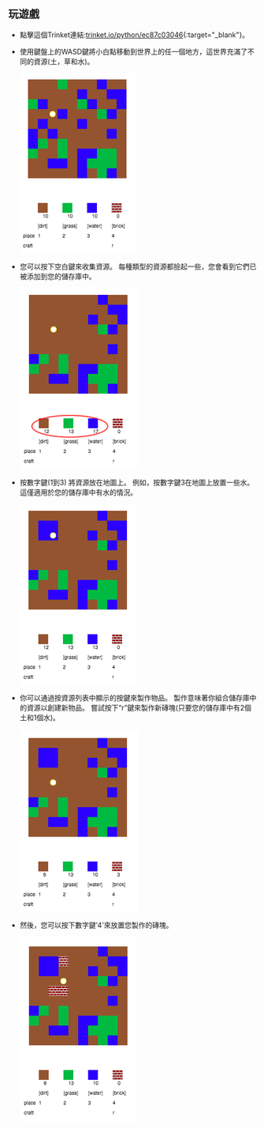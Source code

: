 ## 玩遊戲

+ 點擊這個Trinket連結:[trinket.io/python/ec87c03046](https://trinket.io/python/ec87c03046){:target="_blank"}。

+ 使用鍵盤上的WASD鍵將小白點移動到世界上的任一個地方，這世界充滿了不同的資源(土，草和水)。
    
    ![截圖](images/craft-move.png)

+ 您可以按下空白鍵來收集資源。 每種類型的資源都撿起一些，您會看到它們已被添加到您的儲存庫中。
    
    ![截圖](images/craft-pickup.png)

+ 按數字鍵(1到3) 將資源放在地圖上。 例如，按數字鍵3在地圖上放置一些水。 這僅適用於您的儲存庫中有水的情況。
    
    ![截圖](images/craft-place-water.png)

+ 你可以通過按資源列表中顯示的按鍵來製作物品。 製作意味著你組合儲存庫中的資源以創建新物品。 嘗試按下“r”鍵來製作新磚塊(只要您的儲存庫中有2個土和1個水)。
    
    ![截圖](images/craft-craft-brick.png)

+ 然後，您可以按下數字鍵'4'來放置您製作的磚塊。
    
    ![截圖](images/craft-place-brick.png)